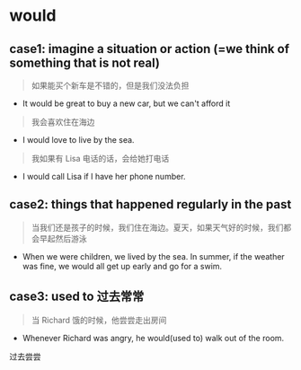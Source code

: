 # would

## case1: imagine a situation or action (=we think of something that is not real)

> 如果能买个新车是不错的，但是我们没法负担

- It would be great to buy a new car, but we can't afford it

> 我会喜欢住在海边

- I would love to live by the sea.

> 我如果有 Lisa 电话的话，会给她打电话

- I would call Lisa if I have her phone number.

## case2: things that happened regularly in the past

> 当我们还是孩子的时候，我们住在海边。夏天，如果天气好的时候，我们都会早起然后游泳

- When we were children, we lived by the sea. In summer, if the weather was fine, we would all get up early and go for a swim.

## case3: used to 过去常常

> 当 Richard 饿的时候，他尝尝走出房间

- Whenever Richard was angry, he would(used to) walk out of the room.

过去尝尝
